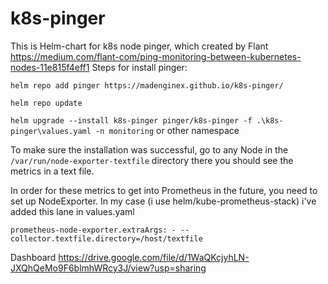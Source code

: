 # k8s-pinger
This is Helm-chart for k8s node pinger, which created by Flant https://medium.com/flant-com/ping-monitoring-between-kubernetes-nodes-11e815f4eff1
Steps for install pinger: 

`helm repo add pinger https://madenginex.github.io/k8s-pinger/`

`helm repo update`

`helm upgrade --install k8s-pinger pinger/k8s-pinger -f .\k8s-pinger\values.yaml -n monitoring` or other namespace 



To make sure the installation was successful, go to any Node in the `/var/run/node-exporter-textfile` directory
there you should see the metrics in a text file.



In order for these metrics to get into Prometheus in the future, you need to set up NodeExporter.
In my case (i use helm/kube-prometheus-stack) i've added this lane in values.yaml 



`prometheus-node-exporter.extraArgs:
    - --collector.textfile.directory=/host/textfile`


Dashboard
https://drive.google.com/file/d/1WaQKcjyhLN-JXQhQeMo9F6blmhWRcy3J/view?usp=sharing
